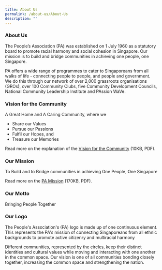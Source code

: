 ```yaml
---
title: About Us
permalink: /about-us/About-Us
description: ""
---
```


### About Us

The People’s Association (PA) was established on 1 July 1960 as a statutory board to promote racial harmony and social cohesion in Singapore. Our mission is to build and bridge communities in achieving one people, one Singapore.

PA offers a wide range of programmes to cater to Singaporeans from all walks of life - connecting people to people, and people and government. We do this through our network of over 2,000 grassroots organisations (GROs), over 100 Community Clubs, five Community Development Councils, National Community Leadership Institute and PAssion WaVe.

### Vision for the Community

A Great Home and A Caring Community, where we

*   Share our Values
*   Pursue our Passions
*   Fulfil our Hopes, and
*   Treasure our Memories

Read more on the explanation of the [Vision for the Community](https://www.pa.gov.sg/docs/default-source/others-documents/about-us-doc/vision-for-the-community.pdf) (10KB, PDF).

### Our Mission

To Build and to Bridge communities in achieving One People, One Singapore

Read more on the [PA Mission](https://www.pa.gov.sg/docs/default-source/others-documents/about-us-doc/pa's-mission-statement.pdf) (170KB, PDF).

### Our Motto

Bringing People Together

### Our Logo



The People's Association's (PA) logo is made up of one continuous element. This represents the PA's mission of connecting Singaporeans from all ethnic backgrounds to promote active citizenry and multiracial harmony

Different communities, represented by the circles, keep their distinct identities and cultural values while moving and interacting with one another in the common space. Our vision is one of all communities bonding closely together, increasing the common space and strengthening the nation.